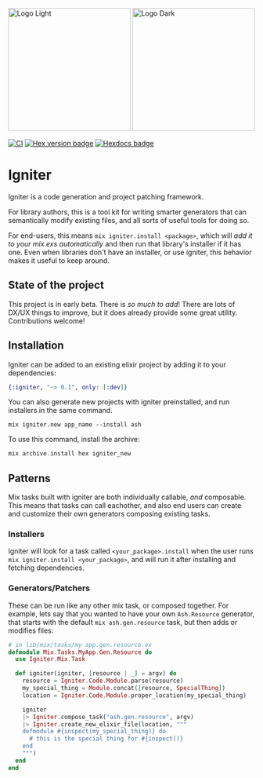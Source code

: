 <img src="https://github.com/ash-project/igniter/blob/main/logos/igniter-logo-small.png?raw=true#gh-light-mode-only" alt="Logo Light" width="250">
<img src="https://github.com/ash-project/igniter/blob/main/logos/igniter-logo-small.png?raw=true#gh-dark-mode-only" alt="Logo Dark" width="250">

[![CI](https://github.com/ash-project/igniter/actions/workflows/elixir.yml/badge.svg)](https://github.com/ash-project/igniter/actions/workflows/elixir.yml)
[![Hex version badge](https://img.shields.io/hexpm/v/igniter.svg)](https://hex.pm/packages/igniter)
[![Hexdocs badge](https://img.shields.io/badge/docs-hexdocs-purple)](https://hexdocs.pm/igniter)

# Igniter

Igniter is a code generation and project patching framework.

For library authors, this is a tool kit for writing smarter generators that can semantically modify existing files, and all sorts of useful tools for doing so.

For end-users, this means `mix igniter.install <package>`, which will _add it to your mix.exs automatically_ and then run that library's installer if it has one. Even when libraries don't have an installer, or use igniter, this behavior makes it useful to keep around.

## State of the project

This project is in early beta. There is _so much to add_! There are lots of DX/UX things to improve, but it does already provide some great utility. Contributions welcome!

## Installation

Igniter can be added to an existing elixir project by adding it to your dependencies:

```elixir
{:igniter, "~> 0.1", only: [:dev]}
```

You can also generate new projects with igniter preinstalled, and run installers in the same command.

```
mix igniter.new app_name --install ash
```

To use this command, install the archive:

```elixir
mix archive.install hex igniter_new
```

## Patterns

Mix tasks built with igniter are both individually callable, _and_ composable. This means that tasks can call eachother, and also end users can create and customize their own generators composing existing tasks.

### Installers

Igniter will look for a task called `<your_package>.install` when the user runs `mix igniter.install <your_package>`, and will run it after installing and fetching dependencies.

### Generators/Patchers

These can be run like any other mix task, or composed together. For example, lets say that you wanted to have your own `Ash.Resource` generator, that starts with the default `mix ash.gen.resource` task, but then adds or modifies files:

```elixir
# in lib/mix/tasks/my_app.gen.resource.ex
defmodule Mix.Tasks.MyApp.Gen.Resource do
  use Igniter.Mix.Task

  def igniter(igniter, [resource | _] = argv) do
    resource = Igniter.Code.Module.parse(resource)
    my_special_thing = Module.concat([resource, SpecialThing])
    location = Igniter.Code.Module.proper_location(my_special_thing)

    igniter
    |> Igniter.compose_task("ash.gen.resource", argv)
    |> Igniter.create_new_elixir_file(location, """
    defmodule #{inspect(my_special_thing)} do
      # this is the special thing for #{inspect()}
    end
    """)
  end
end
```
